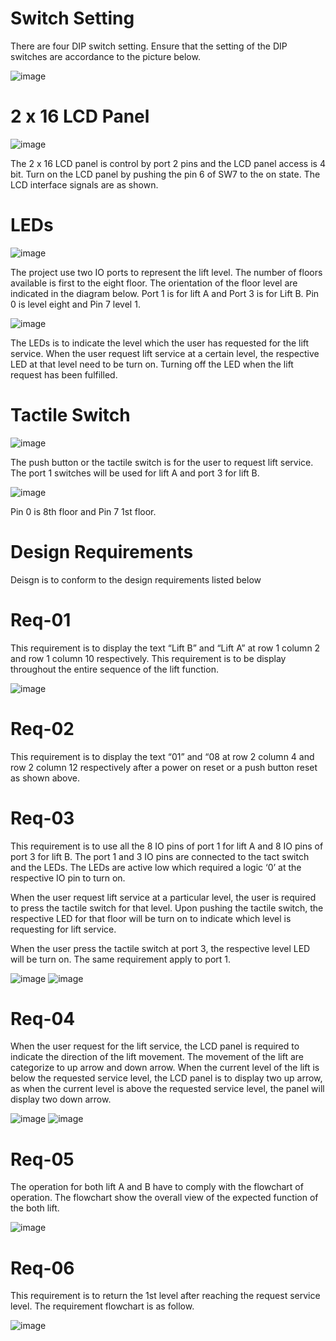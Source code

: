 # Switch Setting
There are four DIP switch setting. Ensure that the setting of the DIP switches are accordance to the picture below.

![image](https://user-images.githubusercontent.com/62842333/87240633-c8e1f980-c44d-11ea-9f91-d8666ce18165.png)

# 2 x 16 LCD Panel 
![image](https://user-images.githubusercontent.com/62842333/87240670-2aa26380-c44e-11ea-92dd-4bfa16a4d1f8.png)

The 2 x 16 LCD panel is control by port 2 pins and the LCD panel access is 4 bit. Turn on the LCD panel by pushing the pin 6 of SW7 to the on state. The LCD interface signals are as shown. 

# LEDs
![image](https://user-images.githubusercontent.com/62842333/87240684-5b829880-c44e-11ea-8a41-494a0767211b.png)

The project use two IO ports to represent the lift level. The number of floors available is first to the eight floor. The orientation of the floor level are indicated in the diagram below. Port 1 is for lift A and Port 3 is for Lift B. Pin 0 is level eight and Pin 7 level 1.

![image](https://user-images.githubusercontent.com/62842333/87240727-b6b48b00-c44e-11ea-8351-3cc6d51b8079.png)

The LEDs is to indicate the level which the user has requested for the lift service. When the user request lift service at a certain level, the respective LED at that level need to be turn on. Turning off the LED when the lift request has been fulfilled.

# Tactile Switch 
![image](https://user-images.githubusercontent.com/62842333/87240735-ca5ff180-c44e-11ea-8705-16e214b67fa1.png)

The push button or the tactile switch is for the user to request lift service. The port 1 switches will be used for lift A and port 3 for lift B. 

![image](https://user-images.githubusercontent.com/62842333/87240750-dfd51b80-c44e-11ea-8b3e-1578c302d438.png)

Pin 0 is 8th floor and Pin 7 1st floor.

# Design Requirements
Deisgn is to conform to the design requirements listed below

# Req-01 
This requirement is to display the text “Lift B” and “Lift A” at row 1 column 2 and row 1 column 10 respectively. This requirement is to be display throughout the entire sequence of the lift function.

![image](https://user-images.githubusercontent.com/62842333/87240775-27f43e00-c44f-11ea-9f22-d49736f4af47.png)

# Req-02
This requirement is to display the text “01” and “08 at row 2 column 4 and row 2 column 12 respectively after a power on reset or a push button reset as shown above.

# Req-03
This requirement is to use all the 8 IO pins of port 1 for lift A and 8 IO pins of port 3 for lift B. The port 1 and 3 IO pins are connected to the tact switch and the LEDs. The LEDs are active low which required a logic ‘0’ at the respective IO pin to turn on. 

When the user request lift service at a particular level, the user is required to press the tactile switch for that level. Upon pushing the tactile switch, the respective LED for that floor will be turn on to indicate which level is requesting for lift service. 

When the user press the tactile switch at port 3, the respective level LED will be turn on. The same requirement apply to port 1.

![image](https://user-images.githubusercontent.com/62842333/87240789-4fe3a180-c44f-11ea-82d7-64d569100c53.png) ![image](https://user-images.githubusercontent.com/62842333/87240798-5e31bd80-c44f-11ea-9d00-0f74d18afaed.png)

# Req-04
When the user request for the lift service, the LCD panel is required to indicate the direction of the lift movement. The movement of the lift are categorize to up arrow and down arrow. When the current level of the lift is below the requested service level, the LCD panel is to display two up arrow, as when the current level is above the requested service level, the panel will display two down arrow.

![image](https://user-images.githubusercontent.com/62842333/87240804-70abf700-c44f-11ea-8783-398aa587a0e2.png)
![image](https://user-images.githubusercontent.com/62842333/87240807-77d30500-c44f-11ea-99c0-5a773b13bef8.png)

# Req-05
The operation for both lift A and B have to comply with the flowchart of operation. The flowchart show the overall view of the expected function of the both lift. 

![image](https://user-images.githubusercontent.com/62842333/87240874-ff207880-c44f-11ea-8187-8372c87ee12a.png)

# Req-06
This requirement is to return the 1st level after reaching the request service level. The requirement flowchart is as follow.

![image](https://user-images.githubusercontent.com/62842333/87240885-195a5680-c450-11ea-9779-a10b017bb191.png)





